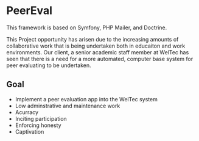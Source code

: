PeerEval
========

This framework is based on Symfony, PHP Mailer, and Doctrine.

This Project opportunity has arisen due to the increasing amounts of collaborative work that is being undertaken both in educaiton and work environments. Our client, a senior academic staff member at WelTec has seen that there is a need for a more automated, computer base system for peer evaluating to be undertaken.

Goal
----

-	Implement a peer evaluation app into the WelTec system
-	Low adminstrative and maintenance work
-	Acurracy
-	Inciting participation
-	Enforcing honesty
-	Captivation